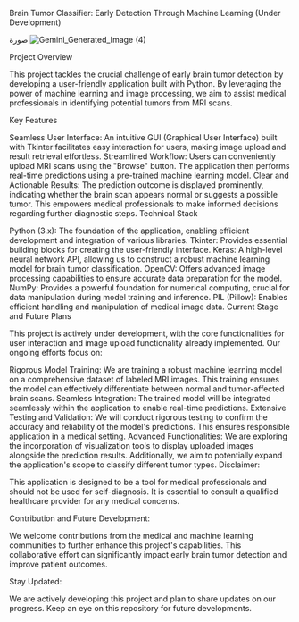 Brain Tumor Classifier: Early Detection Through Machine Learning (Under Development)

صورة ![Gemini_Generated_Image (4)](https://github.com/youssef-khalf/GDSC_project/assets/115180292/8a9fbbb0-7c76-46c7-8f2e-49936f74140d)


Project Overview

This project tackles the crucial challenge of early brain tumor detection by developing a user-friendly application built with Python. By leveraging the power of machine learning and image processing, we aim to assist medical professionals in identifying potential tumors from MRI scans.

Key Features

Seamless User Interface: An intuitive GUI (Graphical User Interface) built with Tkinter facilitates easy interaction for users, making image upload and result retrieval effortless.
Streamlined Workflow: Users can conveniently upload MRI scans using the "Browse" button. The application then performs real-time predictions using a pre-trained machine learning model.
Clear and Actionable Results: The prediction outcome is displayed prominently, indicating whether the brain scan appears normal or suggests a possible tumor. This empowers medical professionals to make informed decisions regarding further diagnostic steps.
Technical Stack

Python (3.x): The foundation of the application, enabling efficient development and integration of various libraries.
Tkinter: Provides essential building blocks for creating the user-friendly interface.
Keras: A high-level neural network API, allowing us to construct a robust machine learning model for brain tumor classification.
OpenCV: Offers advanced image processing capabilities to ensure accurate data preparation for the model.
NumPy: Provides a powerful foundation for numerical computing, crucial for data manipulation during model training and inference.
PIL (Pillow): Enables efficient handling and manipulation of medical image data.
Current Stage and Future Plans

This project is actively under development, with the core functionalities for user interaction and image upload functionality already implemented. Our ongoing efforts focus on:

Rigorous Model Training: We are training a robust machine learning model on a comprehensive dataset of labeled MRI images. This training ensures the model can effectively differentiate between normal and tumor-affected brain scans.
Seamless Integration: The trained model will be integrated seamlessly within the application to enable real-time predictions.
Extensive Testing and Validation: We will conduct rigorous testing to confirm the accuracy and reliability of the model's predictions. This ensures responsible application in a medical setting.
Advanced Functionalities: We are exploring the incorporation of visualization tools to display uploaded images alongside the prediction results. Additionally, we aim to potentially expand the application's scope to classify different tumor types.
Disclaimer:

This application is designed to be a tool for medical professionals and should not be used for self-diagnosis. It is essential to consult a qualified healthcare provider for any medical concerns.

Contribution and Future Development:

We welcome contributions from the medical and machine learning communities to further enhance this project's capabilities. This collaborative effort can significantly impact early brain tumor detection and improve patient outcomes.

Stay Updated:

We are actively developing this project and plan to share updates on our progress. Keep an eye on this repository for future developments.
